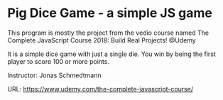 # Pig Dice Game - a simple JS game


This program is mostly the project from the vedio course named The Complete JavaScript Course 2018: Build Real Projects! @Udemy

It is a simple dice game with just a single die. You win by being the first player to score 100 or more points.

Instructor: Jonas Schmedtmann

URL: https://www.udemy.com/the-complete-javascript-course/

